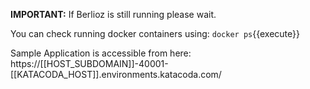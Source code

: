 **IMPORTANT:** If Berlioz is still running please wait. 

You can check running docker containers using:
`docker ps`{{execute}}

Sample Application is accessible from here: https://[[HOST_SUBDOMAIN]]-40001-[[KATACODA_HOST]].environments.katacoda.com/
